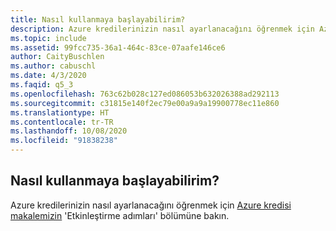 ```yaml
---
title: Nasıl kullanmaya başlayabilirim?
description: Azure kredilerinizin nasıl ayarlanacağını öğrenmek için Azure kredisi makalemizin 'Etkinleştirme adımları' bölümüne bakın.
ms.topic: include
ms.assetid: 99fcc735-36a1-464c-83ce-07aafe146ce6
author: CaityBuschlen
ms.author: cabuschl
ms.date: 4/3/2020
ms.faqid: q5_3
ms.openlocfilehash: 763c62b028c127ed086053b632026388ad292113
ms.sourcegitcommit: c31815e140f2ec79e00a9a9a19900778ec11e860
ms.translationtype: HT
ms.contentlocale: tr-TR
ms.lasthandoff: 10/08/2020
ms.locfileid: "91838238"
---
```

## <a name="how-do-i-get-started"></a>Nasıl kullanmaya başlayabilirim?

Azure kredilerinizin nasıl ayarlanacağını öğrenmek için [Azure kredisi makalemizin](../../../../vs-azure.md) \'Etkinleştirme adımları\' bölümüne bakın.